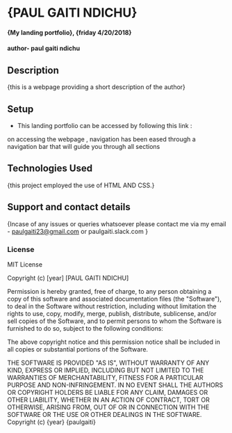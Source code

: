 # {PAUL GAITI NDICHU}
#### {My landing portfolio}, {friday 4/20/2018}
#### author- paul gaiti ndichu
## Description
{this is a webpage providing a short description of the author}
## Setup
* This landing portfolio can be accessed by following this link :

on accessing the webpage , navigation has been eased through a navigation bar that will guide you through all sections

## Technologies Used
{this project employed the use of HTML AND CSS.}
## Support and contact details
{Incase of any issues or queries whatsoever please contact me via my email - paulgaiti23@gmail.com
  or paulgaiti.slack.com }
### License
MIT License

Copyright (c) [year] [PAUL GAITI NDICHU]

Permission is hereby granted, free of charge, to any person obtaining a copy
of this software and associated documentation files (the "Software"), to deal
in the Software without restriction, including without limitation the rights
to use, copy, modify, merge, publish, distribute, sublicense, and/or sell
copies of the Software, and to permit persons to whom the Software is
furnished to do so, subject to the following conditions:

The above copyright notice and this permission notice shall be included in all
copies or substantial portions of the Software.

THE SOFTWARE IS PROVIDED "AS IS", WITHOUT WARRANTY OF ANY KIND, EXPRESS OR
IMPLIED, INCLUDING BUT NOT LIMITED TO THE WARRANTIES OF MERCHANTABILITY,
FITNESS FOR A PARTICULAR PURPOSE AND NON-INFRINGEMENT. IN NO EVENT SHALL THE
AUTHORS OR COPYRIGHT HOLDERS BE LIABLE FOR ANY CLAIM, DAMAGES OR OTHER
LIABILITY, WHETHER IN AN ACTION OF CONTRACT, TORT OR OTHERWISE, ARISING FROM,
OUT OF OR IN CONNECTION WITH THE SOFTWARE OR THE USE OR OTHER DEALINGS IN THE
SOFTWARE.
Copyright (c) {year} {paulgaiti}
